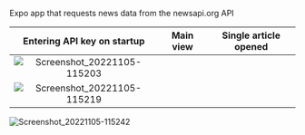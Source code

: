 Expo app that requests news data from the newsapi.org API

Entering API key on startup | Main view | Single article opened
:-------------------------:|:-------------------------:|:-------------------------:
![Screenshot_20221105-115203](https://user-images.githubusercontent.com/91624045/200115103-f916bebb-5f88-41cd-931a-65955aa61990.jpg) |
![Screenshot_20221105-115219](https://user-images.githubusercontent.com/91624045/200115117-d43ec9b2-8a39-4c0f-9559-b6d118e49a8f.jpg) |
![Screenshot_20221105-115242](https://user-images.githubusercontent.com/91624045/200115119-54d3d888-d7fd-4828-85b3-c388e03b8e27.jpg)
